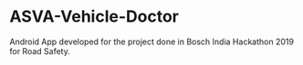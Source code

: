 # ASVA-Vehicle-Doctor

Android App developed for the project done in Bosch India Hackathon 2019 for Road Safety. 

